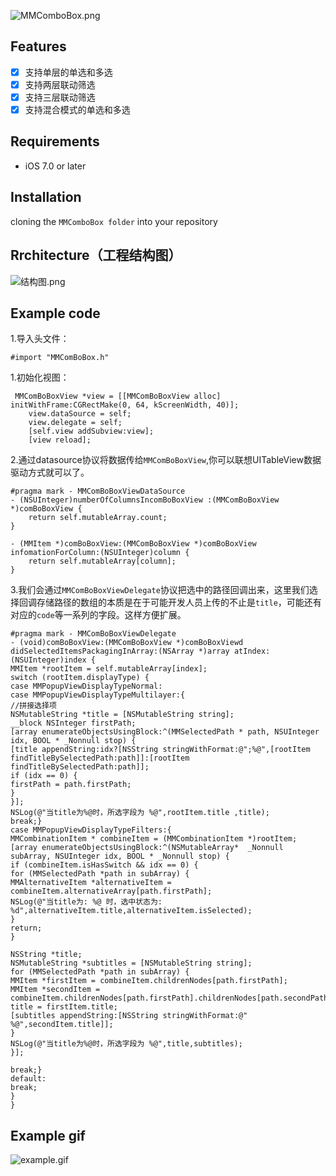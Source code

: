 ![MMComboBox.png](http://upload-images.jianshu.io/upload_images/307963-3cde946e7e267d67.png?imageMogr2/auto-orient/strip%7CimageView2/2/w/1240)

## Features
- [x] 支持单层的单选和多选
- [x] 支持两层联动筛选
- [x] 支持三层联动筛选
- [x] 支持混合模式的单选和多选

## Requirements
- iOS 7.0 or later


## Installation
cloning the `MMComboBox folder` into your repository

## Rrchitecture（工程结构图）
![结构图.png](http://upload-images.jianshu.io/upload_images/307963-97fa9a27aa16c8e2.png?imageMogr2/auto-orient/strip%7CimageView2/2/w/1240)


## Example code 
1.导入头文件：
```
#import "MMComBoBox.h"
```

1.初始化视图：

```
 MMComBoBoxView *view = [[MMComBoBoxView alloc] initWithFrame:CGRectMake(0, 64, kScreenWidth, 40)];
    view.dataSource = self;
    view.delegate = self;
    [self.view addSubview:view];
    [view reload];
```

2.通过datasource协议将数据传给`MMComBoBoxView`,你可以联想UITableView数据驱动方式就可以了。

```
#pragma mark - MMComBoBoxViewDataSource
- (NSUInteger)numberOfColumnsIncomBoBoxView :(MMComBoBoxView *)comBoBoxView {
    return self.mutableArray.count;
}

- (MMItem *)comBoBoxView:(MMComBoBoxView *)comBoBoxView infomationForColumn:(NSUInteger)column {
    return self.mutableArray[column];
}
```

3.我们会通过`MMComBoBoxViewDelegate`协议把选中的路径回调出来，这里我们选择回调存储路径的数组的本质是在于可能开发人员上传的不止是`title`，可能还有对应的`code`等一系列的字段。这样方便扩展。

```
#pragma mark - MMComBoBoxViewDelegate
- (void)comBoBoxView:(MMComBoBoxView *)comBoBoxViewd didSelectedItemsPackagingInArray:(NSArray *)array atIndex:(NSUInteger)index {
MMItem *rootItem = self.mutableArray[index];
switch (rootItem.displayType) {
case MMPopupViewDisplayTypeNormal:
case MMPopupViewDisplayTypeMultilayer:{
//拼接选择项
NSMutableString *title = [NSMutableString string];
__block NSInteger firstPath;
[array enumerateObjectsUsingBlock:^(MMSelectedPath * path, NSUInteger idx, BOOL * _Nonnull stop) {
[title appendString:idx?[NSString stringWithFormat:@";%@",[rootItem findTitleBySelectedPath:path]]:[rootItem findTitleBySelectedPath:path]];
if (idx == 0) {
firstPath = path.firstPath;
}
}];
NSLog(@"当title为%@时，所选字段为 %@",rootItem.title ,title);
break;}
case MMPopupViewDisplayTypeFilters:{
MMCombinationItem * combineItem = (MMCombinationItem *)rootItem;
[array enumerateObjectsUsingBlock:^(NSMutableArray*  _Nonnull subArray, NSUInteger idx, BOOL * _Nonnull stop) {
if (combineItem.isHasSwitch && idx == 0) {
for (MMSelectedPath *path in subArray) {
MMAlternativeItem *alternativeItem = combineItem.alternativeArray[path.firstPath];
NSLog(@"当title为: %@ 时，选中状态为: %d",alternativeItem.title,alternativeItem.isSelected);
}
return;
}

NSString *title;
NSMutableString *subtitles = [NSMutableString string];
for (MMSelectedPath *path in subArray) {
MMItem *firstItem = combineItem.childrenNodes[path.firstPath];
MMItem *secondItem = combineItem.childrenNodes[path.firstPath].childrenNodes[path.secondPath];
title = firstItem.title;
[subtitles appendString:[NSString stringWithFormat:@"  %@",secondItem.title]];
}
NSLog(@"当title为%@时，所选字段为 %@",title,subtitles);
}];

break;}
default:
break;
}
}
```

## Example gif
![example.gif](http://upload-images.jianshu.io/upload_images/307963-58715a141c0ce600.gif?imageMogr2/auto-orient/strip)
